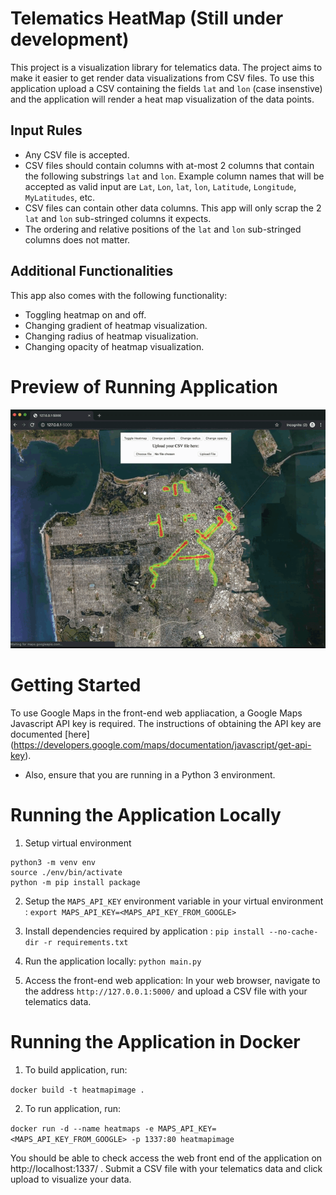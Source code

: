 # Telematics HeatMap (Still under development)
This project is a visualization library for telematics data. The project aims to make it easier to get render data visualizations from CSV files. To use this application upload a CSV containing the fields `lat` and `lon` (case insenstive) and the application will render a heat map visualization of the data points. 

## Input Rules
* Any CSV file is accepted.
* CSV files should contain columns with at-most 2 columns that contain the following substrings `lat` and `lon`. Example column names that will be accepted as valid input are `Lat`, `Lon`, `lat`, `lon`, `Latitude`, `Longitude`, `MyLatitudes`, etc. 
* CSV files can contain other data columns. This app will only scrap the 2 `lat` and `lon` sub-stringed columns it expects.
* The ordering and relative positions of the `lat` and `lon` sub-stringed columns does not matter. 

## Additional Functionalities
This app also comes with the following functionality:
* Toggling heatmap on and off.
* Changing gradient of heatmap visualization.
* Changing radius of heatmap visualization.
* Changing opacity of heatmap visualization.

# Preview of Running Application

![Preview of running application](demo.gif)

# Getting Started

To use Google Maps in the front-end web appliacation, a Google Maps Javascript API key is required. The instructions of obtaining the API key are documented [here] (https://developers.google.com/maps/documentation/javascript/get-api-key).

* Also, ensure that you are running in a Python 3 environment.

# Running the Application Locally
1. Setup virtual environment
```
python3 -m venv env
source ./env/bin/activate
python -m pip install package
```

2. Setup the `MAPS_API_KEY` environment variable in your virtual environment :
`export MAPS_API_KEY=<MAPS_API_KEY_FROM_GOOGLE>`

3. Install dependencies required by application :
`pip install --no-cache-dir -r requirements.txt`

4. Run the application locally:
`python main.py`

5. Access the front-end web application: 
In your web browser, navigate to the address `http://127.0.0.1:5000/` and upload a CSV file with your telematics data. 

# Running the Application in Docker

1. To build application, run: 

`docker build -t heatmapimage .`

2. To run application, run: 

`docker run -d --name heatmaps -e MAPS_API_KEY=<MAPS_API_KEY_FROM_GOOGLE> -p 1337:80 heatmapimage`

You should be able to check access the web front end of the application on http://localhost:1337/ . Submit a CSV file with your telematics data and click upload to visualize your data.

